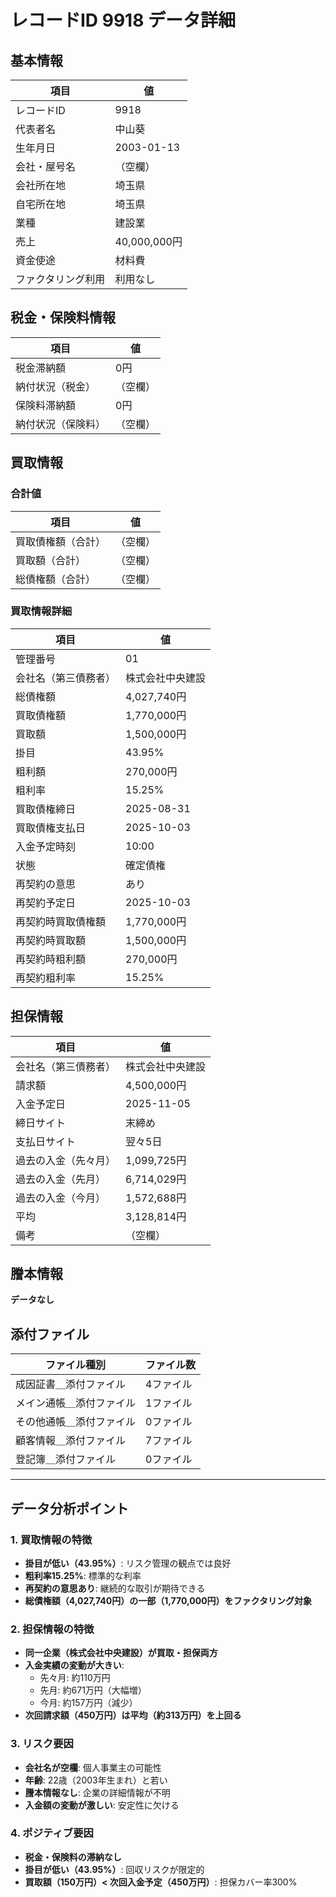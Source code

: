 # レコードID 9918 データ詳細

## 基本情報

| 項目 | 値 |
|------|-----|
| レコードID | 9918 |
| 代表者名 | 中山葵 |
| 生年月日 | 2003-01-13 |
| 会社・屋号名 | （空欄） |
| 会社所在地 | 埼玉県 |
| 自宅所在地 | 埼玉県 |
| 業種 | 建設業 |
| 売上 | 40,000,000円 |
| 資金使途 | 材料費 |
| ファクタリング利用 | 利用なし |

## 税金・保険料情報

| 項目 | 値 |
|------|-----|
| 税金滞納額 | 0円 |
| 納付状況（税金） | （空欄） |
| 保険料滞納額 | 0円 |
| 納付状況（保険料） | （空欄） |

## 買取情報

### 合計値
| 項目 | 値 |
|------|-----|
| 買取債権額（合計） | （空欄） |
| 買取額（合計） | （空欄） |
| 総債権額（合計） | （空欄） |

### 買取情報詳細

| 項目 | 値 |
|------|-----|
| 管理番号 | 01 |
| 会社名（第三債務者） | 株式会社中央建設 |
| 総債権額 | 4,027,740円 |
| 買取債権額 | 1,770,000円 |
| 買取額 | 1,500,000円 |
| 掛目 | 43.95% |
| 粗利額 | 270,000円 |
| 粗利率 | 15.25% |
| 買取債権締日 | 2025-08-31 |
| 買取債権支払日 | 2025-10-03 |
| 入金予定時刻 | 10:00 |
| 状態 | 確定債権 |
| 再契約の意思 | あり |
| 再契約予定日 | 2025-10-03 |
| 再契約時買取債権額 | 1,770,000円 |
| 再契約時買取額 | 1,500,000円 |
| 再契約時粗利額 | 270,000円 |
| 再契約粗利率 | 15.25% |

## 担保情報

| 項目 | 値 |
|------|-----|
| 会社名（第三債務者） | 株式会社中央建設 |
| 請求額 | 4,500,000円 |
| 入金予定日 | 2025-11-05 |
| 締日サイト | 末締め |
| 支払日サイト | 翌々5日 |
| 過去の入金（先々月） | 1,099,725円 |
| 過去の入金（先月） | 6,714,029円 |
| 過去の入金（今月） | 1,572,688円 |
| 平均 | 3,128,814円 |
| 備考 | （空欄） |

## 謄本情報

**データなし**

## 添付ファイル

| ファイル種別 | ファイル数 |
|------------|-----------|
| 成因証書＿添付ファイル | 4ファイル |
| メイン通帳＿添付ファイル | 1ファイル |
| その他通帳＿添付ファイル | 0ファイル |
| 顧客情報＿添付ファイル | 7ファイル |
| 登記簿＿添付ファイル | 0ファイル |

---

## データ分析ポイント

### 1. 買取情報の特徴
- **掛目が低い（43.95%）**: リスク管理の観点では良好
- **粗利率15.25%**: 標準的な利率
- **再契約の意思あり**: 継続的な取引が期待できる
- **総債権額（4,027,740円）の一部（1,770,000円）をファクタリング対象**

### 2. 担保情報の特徴
- **同一企業（株式会社中央建設）が買取・担保両方**
- **入金実績の変動が大きい**:
  - 先々月: 約110万円
  - 先月: 約671万円（大幅増）
  - 今月: 約157万円（減少）
- **次回請求額（450万円）は平均（約313万円）を上回る**

### 3. リスク要因
- **会社名が空欄**: 個人事業主の可能性
- **年齢**: 22歳（2003年生まれ）と若い
- **謄本情報なし**: 企業の詳細情報が不明
- **入金額の変動が激しい**: 安定性に欠ける

### 4. ポジティブ要因
- **税金・保険料の滞納なし**
- **掛目が低い（43.95%）**: 回収リスクが限定的
- **買取額（150万円）< 次回入金予定（450万円）**: 担保カバー率300%